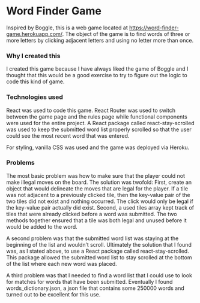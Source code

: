 # Word Finder Game

Inspired by Boggle, this is a web game located at https://word-finder-game.herokuapp.com/. The object of the game is to find words of three or more letters by clicking adjacent letters and using no letter more than once.

### Why I created this

I created this game because I have always liked the game of Boggle and I thought that this would be a good exercise to try to figure out the logic to code this kind of game. 

### Technologies used

React was used to code this game. React Router was used to switch between the game page and the rules page while functional components were used for the entire project. A React package called react-stay-scrolled was used to keep the submitted word list properly scrolled so that the user could see the most recent word that was entered.

For styling, vanilla CSS was used and the game was deployed via Heroku.

### Problems

The most basic problem was how to make sure that the player could not make illegal moves on the board. The solution was twofold: First, create an object that would delineate the moves that are legal for the player. If a tile was not adjacent to a previously clicked tile, then the key-value pair of the two tiles did not exist and nothing occurred. The click would only be legal if the key-value pair actually did exist. Second, a used tiles array kept track of tiles that were already clicked before a word was submitted. The two methods together ensured that a tile was both legal and unused before it would be added to the word.

A second problem was that the submitted word list was staying at the beginning of the list and wouldn’t scroll. Ultimately the solution that I found was, as I stated above, to use a React package called react-stay-scrolled. This package allowed the submitted word list to stay scrolled at the bottom of the list where each new word was placed.

A third problem was that I needed to find a word list that I could use to look for matches for words that have been submitted. Eventually I found words_dictionary.json, a json file that contains some 250000 words and turned out to be excellent for this use.

